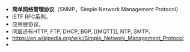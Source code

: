 - **简单网络管理协议**（SNMP，Simple Network Management Protocol）
- IETF RFC系列。
- 应用层协议。
- 同层还有HTTP, FTP, DHCP, BGP, [[MQTT]], NTP, SMTP。
- https://en.wikipedia.org/wiki/Simple_Network_Management_Protocol
-